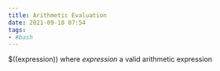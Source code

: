 ```yaml
---
title: Arithmetic Evaluation
date: 2021-09-18 07:54
tags:
- #bash
---
```


$((expression)) where *expression* a valid arithmetic expression
